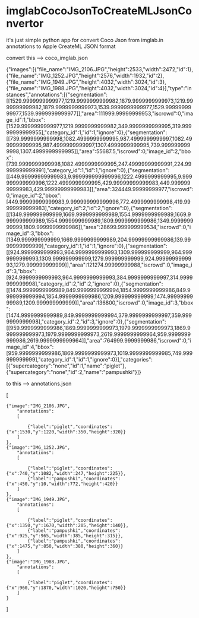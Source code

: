 # imglabCocoJsonToCreateMLJsonConvertor
it's just simple python app for convert Coco Json from imglab.in annotations to Apple CreateML JSON format



convert this -->
coco_imglab.json

{"images":[{"file_name":"IMG_2106.JPG","height":2533,"width":2472,"id":1},{"file_name":"IMG_1252.JPG","height":2576,"width":1932,"id":2},{"file_name":"IMG_1949.JPG","height":4032,"width":3024,"id":3},{"file_name":"IMG_1988.JPG","height":4032,"width":3024,"id":4}],"type":"instances","annotations":[{"segmentation":[[1529.9999999999977,1219.9999999999982,1879.9999999999973,1219.9999999999982,1879.9999999999973,1539.9999999999977,1529.9999999999977,1539.9999999999977]],"area":111999.99999999953,"iscrowd":0,"image_id":1,"bbox":[1529.9999999999977,1219.9999999999982,349.9999999999995,319.99999999999955],"category_id":1,"id":1,"ignore":0},{"segmentation":[[739.9999999999998,1082.4999999999995,987.4999999999997,1082.4999999999995,987.4999999999997,1307.4999999999995,739.9999999999998,1307.4999999999995]],"area":55687.5,"iscrowd":0,"image_id":2,"bbox":[739.9999999999998,1082.4999999999995,247.49999999999991,224.99999999999991],"category_id":1,"id":1,"ignore":0},{"segmentation":[[449.99999999999983,9.999999999999996,1222.4999999999995,9.999999999999996,1222.4999999999995,429.99999999999983,449.99999999999983,429.99999999999983]],"area":324449.99999999977,"iscrowd":0,"image_id":2,"bbox":[449.99999999999983,9.999999999999996,772.4999999999998,419.99999999999983],"category_id":2,"id":2,"ignore":0},{"segmentation":[[1349.999999999999,1669.9999999999989,1554.9999999999989,1669.9999999999989,1554.9999999999989,1809.9999999999986,1349.999999999999,1809.9999999999986]],"area":28699.999999999534,"iscrowd":0,"image_id":3,"bbox":[1349.999999999999,1669.9999999999989,204.99999999999986,139.9999999999999],"category_id":1,"id":1,"ignore":0},{"segmentation":[[924.9999999999993,964.9999999999993,1309.999999999999,964.9999999999993,1309.999999999999,1279.999999999999,924.9999999999993,1279.999999999999]],"area":121274.99999999988,"iscrowd":0,"image_id":3,"bbox":[924.9999999999993,964.9999999999993,384.9999999999997,314.9999999999998],"category_id":2,"id":2,"ignore":0},{"segmentation":[[1474.9999999999989,849.9999999999994,1854.9999999999986,849.9999999999994,1854.9999999999986,1209.999999999999,1474.9999999999989,1209.999999999999]],"area":136800,"iscrowd":0,"image_id":3,"bbox":[1474.9999999999989,849.9999999999994,379.9999999999997,359.9999999999998],"category_id":2,"id":3,"ignore":0},{"segmentation":[[959.9999999999986,1869.9999999999973,1979.9999999999973,1869.9999999999973,1979.9999999999973,2619.9999999999964,959.9999999999986,2619.9999999999964]],"area":764999.9999999986,"iscrowd":0,"image_id":4,"bbox":[959.9999999999986,1869.9999999999973,1019.9999999999985,749.999999999999],"category_id":1,"id":1,"ignore":0}],"categories":[{"supercategory":"none","id":1,"name":"piglet"},{"supercategory":"none","id":2,"name":"pampushki"}]}

to this -->
annotations.json

[

	{"image":"IMG_2106.JPG",
		"annotations":
		[

			{"label":"piglet","coordinates":{"x":1530,"y":1220,"width":350,"height":320}}
		]
	},
	{"image":"IMG_1252.JPG",
		"annotations":
		[

			{"label":"piglet","coordinates":{"x":740,"y":1082,"width":247,"height":225}},
			{"label":"pampushki","coordinates":{"x":450,"y":10,"width":772,"height":420}}
		]
	},
	{"image":"IMG_1949.JPG",
		"annotations":
		[

			{"label":"piglet","coordinates":{"x":1350,"y":1670,"width":205,"height":140}},
			{"label":"pampushki","coordinates":{"x":925,"y":965,"width":385,"height":315}},
			{"label":"pampushki","coordinates":{"x":1475,"y":850,"width":380,"height":360}}
		]
	},
	{"image":"IMG_1988.JPG",
		"annotations":
		[

			{"label":"piglet","coordinates":{"x":960,"y":1870,"width":1020,"height":750}}
		]
	}
]
